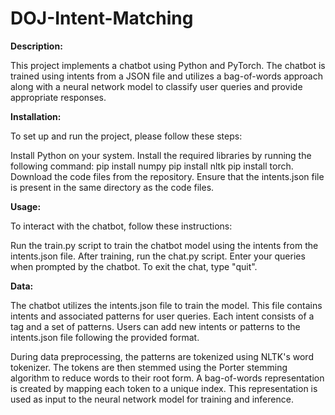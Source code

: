 # DOJ-Intent-Matching

**Description:** 

This project implements a chatbot using Python and PyTorch. The chatbot is trained using intents from a JSON file and utilizes a bag-of-words approach along with a neural network model to classify user queries and provide appropriate responses.

**Installation:**

To set up and run the project, please follow these steps:

Install Python on your system.
Install the required libraries by running the following command: 
pip install numpy 
pip install nltk
pip install torch.
Download the code files from the repository.
Ensure that the intents.json file is present in the same directory as the code files.

**Usage:**

To interact with the chatbot, follow these instructions:

Run the train.py script to train the chatbot model using the intents from the intents.json file.
After training, run the chat.py script.
Enter your queries when prompted by the chatbot.
To exit the chat, type "quit".

**Data:**

The chatbot utilizes the intents.json file to train the model. This file contains intents and associated patterns for user queries. Each intent consists of a tag and a set of patterns. Users can add new intents or patterns to the intents.json file following the provided format.

During data preprocessing, the patterns are tokenized using NLTK's word tokenizer. The tokens are then stemmed using the Porter stemming algorithm to reduce words to their root form. A bag-of-words representation is created by mapping each token to a unique index. This representation is used as input to the neural network model for training and inference.
